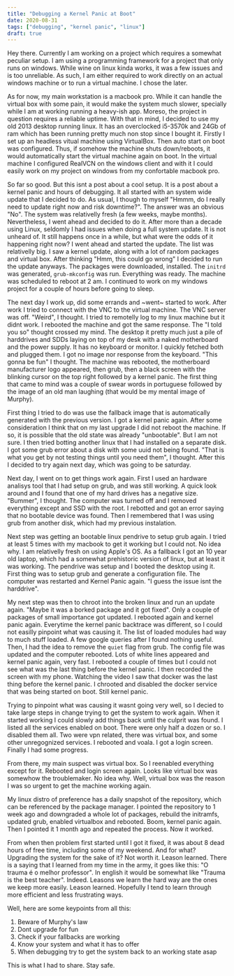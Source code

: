 ```yaml
---
title: "Debugging a Kernel Panic at Boot"
date: 2020-08-31
tags: ["debugging", "kernel panic", "linux"]
draft: true
---
```



Hey there. Currently I am working on a project which requires a somewhat peculiar setup. 
I am using a programming framework for a project that only runs on windows. While wine on linux kinda
works, it was a few issues and is too unreliable. As such, I am either required to work directly on
an actual windows machine or to run a virtual machine. I chose the later.

As for now, my main workstation is a macbook pro. While it can handle the virtual box with some pain,
it would make the system much slower, specially while I am at working running a heavy-ish app. Moreso, the
project in question requires a reliable uptime. With that in mind, I decided to use my old 2013 desktop running linux.
It has an overclocked i5-3570k and 24Gb of ram which has been running pretty much non stop since I bought it.
Firstly I set up an headless vitual machine using VirtualBox. Then auto start on boot was configured. Thus, if somehow the
machine shuts down/reboots, it would automatically start the virtual machine again on boot. In the virtual machine I configured
RealVCN on the windows client and with it I could easily work on my project on windows from my confortable macbook pro.

So far so good. But this isnt a post about a cool setup. It is a post about a kernel panic and hours of debugging.
It all started with an system wide update that I decided to do. As usual, I though to myself "Hmmm, do I really need to update right now
and risk downtime?". The answer was an obvious "No". The system was relativelly fresh (a few weeks, maybe months). Nevertheless, I went
ahead and decided to do it. After more than a decade using Linux, seldomly I had issues when doing a full system update.
It is not unheard of. It still happens once in a while, but what were the odds of it happening right now? I went ahead and started the update.
The list was relativelly big. I saw a kernel update, along with a lot of random packages and virtual box. After thinking "Hmm, this could go wrong"
I decided to run the update anyways. The packages were downloaded, installed. The `initrd` was generated, `grub-mkconfig` was run. Everything was ready.
The machine was scheduled to reboot at 2 am. I continued to work on my windows project for a couple of hours before going to sleep.

The next day I work up, did some errands and ~went~ started to work. After work I tried to connect with the VNC to the virtual machine.
The VNC server was off. "Weird", I thought. I tried to remotelly log to my linux machine but it didnt work. I rebooted the machine and
got the same response. The "I told you so" thought crossed my mind. The desktop it pretty much just a pile of harddrives and SDDs laying
on top of my desk with a naked motherboard and the power supply. It has no keyboard or monitor. I quickly fetched both and plugged them.
I got no image nor response from the keyboard. "This gonna be fun" I thought. The machine was rebooted, the motherboard manufacturer logo
appeared, then grub, then a black screen with the blinking cursor on the top right followed by a kernel panic. The first thing that
came to mind was a couple of swear words in portuguese followed by the image of an old man laughing (that would be my mental image of Murphy).

First thing I tried to do was use the fallback image that is automatically generated with the previous version. I got a kernel panic again.
After some consideration I think that on my last upgrade I did not reboot the machine. If so, it is possible that the old state was already
"unbootable". But I am not sure. I then tried botting another linux that I had installed on a separate disk. I got some grub error about a disk
with some uuid not being found. "That is what you get by not testing things until you need them", I thought.  After this I decided to try again next
day, which was going to be saturday.

Next day, I went on to get things work again.
First I used an hardware analisys tool that I had setup on grub, and was still working. A quick look around and I found that one of my hard drives
has a negative size. "Bummer", I thought. The computer was turned off and I removed everything except and SSD with the root. I rebotted and got an
error saying that no bootable device was found. Then I remembered that I was using grub from another disk, which had my previous instalation.

Next step was getting an bootable linux pendrive to setup grub again. I tried at least 5 times with my macbook to get it working but I could not.
No idea why. I am relativelly fresh on using Apple's OS. As a fallback I got an 10 year old laptop, which had a somewhat prehistoric version of
linux, but at least it was working. The pendrive was setup and I booted the desktop using it. First thing was to setup grub and generate a configuration file.
The computer was restarted and Kernel Panic again. "I guess the issue isnt the harddrive".

My next step was then to chroot into the broken linux and run an update again. "Maybe it was a borked package and it got fixed". Only a couple of
packages of small importance got updated. I rebooted again and kernel panic again. Everytime the kernel panic backtrace was different, so I could not
easilly pinpoint what was causing it. The list of loaded modules had way to much stuff loaded. A few google queries after I found nothing useful.
Then, I had the idea to remove the `quiet` flag from grub. The config file was updated and the computer rebooted. Lots of white lines appeared and kernel panic
again, very fast. I rebooted a couple of times but I could not see what was the last thing before the kernel panic. I then recorded the screen with my
phone. Watching the video I saw that docker was the last thing before the kernel panic. I chrooted and disabled the docker service that was being started
on boot. Still kernel panic.

Trying to pinpoint what was causing it wasnt going very well, so I decied to take large steps in change trying to get the system to work again. When it started
working I could slowly add things back until the culprit was found. I listed all the services enabled on boot. There were only half a dozen or so.
I disabled them all. Two were vpn related, there was virtual box, and some other unregognized services. I rebooted and voala. I got a login screen. Finally
I had some progress.

From there, my main suspect was virtual box. So I reenabled everything except for it. Rebooted and login screen again. Looks like virtual box
was somewhow the troublemaker. No idea why. Well, virtual box was the reason I was so urgent to get the machine working again.

My linux distro of preference has a daily snapshot of the repository, which can be referenced by the package manager. I pointed the repository
to 1 week ago and downgraded a whole lot of packages, rebuild the initramfs, updated grub, enabled virtualbox and rebooted. Boom, kernel panic again.
Then I pointed it 1 month ago and repeated the process. Now it worked.

From when then problem first started until I got it fixed, it was about 8 dead hours of free time, including some of my weekend. And for what?
Upgrading the system for the sake of it? Not worth it. Leason learned. There is a saying that I learned from my time in the army, it goes like this:
"O trauma é o melhor professor". In english it would be somewhat like "Trauma is the best teacher". Indeed. Leasons we learn the hard way are
the ones we keep more easily. Leason learned. Hopefully I tend to learn through more efficient and less frustrating ways.

Well, here are some keypoints from all this:
1) Beware of Murphy's law
2) Dont upgrade for fun
3) Check if your fallbacks are working
4) Know your system and what it has to offer
5) When debugging try to get the system back to an working state asap

This is what I had to share. Stay safe.